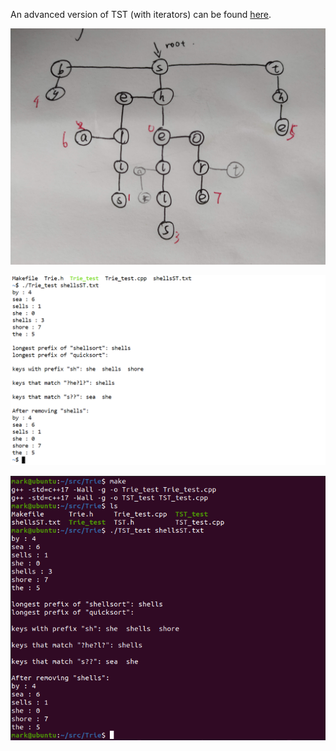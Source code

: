 An advanced version of TST (with iterators) can be found [here](https://github.com/How-u-doing/DataStructures/blob/master/Searching/TreeMap/TST.h).

![](img/TST.jpg)

![](img/Trie_test.png)

![](img/TST_test.png)

